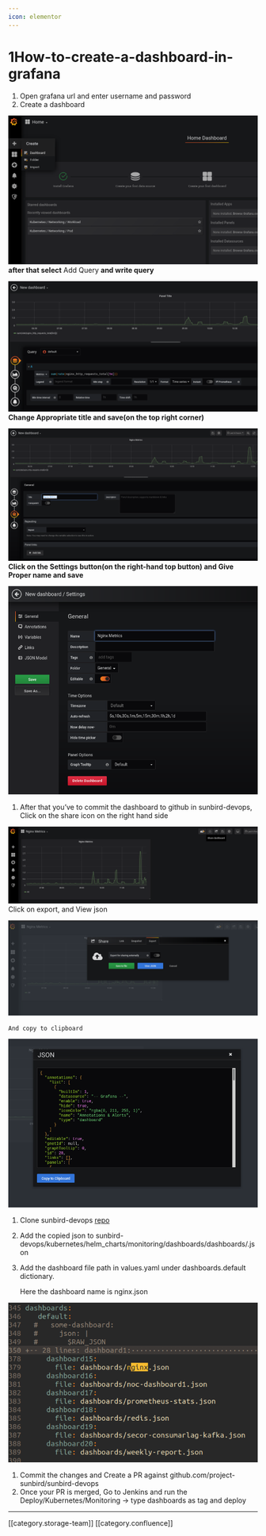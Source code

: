 ```yaml
---
icon: elementor
---
```


# 1How-to-create-a-dashboard-in-grafana

1. Open grafana url and enter username and password
2. Create a dashboard

![](<../../../../../../.gitbook/assets/image-20200211-063601 (1).png>) **after that select** Add Query **and write query**

![](<../../../../../../.gitbook/assets/image-20200211-063832 (1).png>) **Change Appropriate title and save(on the top right corner)**

![](<../../../../../../.gitbook/assets/image-20200211-064030 (1).png>) **Click on the Settings button(on the right-hand top button) and Give Proper name and save**

![](<../../../../../../.gitbook/assets/image-20200211-064341 (1).png>)

1. After that you’ve to commit the dashboard to github in sunbird-devops, Click on the share icon on the right hand side

![](<../../../../../../.gitbook/assets/image-20200211-064807 (1).png>)Click on export, and View json

![](<../../../../../../.gitbook/assets/image-20200211-064900 (1).png>)

```
And copy to clipboard

```

![](<../../../../../../.gitbook/assets/image-20200211-064937 (1).png>)

1. Clone sunbird-devops [repo](https://github.com/project-sunbird/sunbird-devops)
2. Add the copied json to sunbird-devops/kubernetes/helm\_charts/monitoring/dashboards/dashboards/.json
3.  Add the dashboard file path in values.yaml under dashboards.default dictionary.

    Here the dashboard name is nginx.json

![](<../../../../../../.gitbook/assets/image-20200211-070852 (1).png>)

1. Commit the changes and Create a PR against github.com/project-sunbird/sunbird-devops
2. Once your PR is merged, Go to Jenkins and run the Deploy/Kubernetes/Monitoring → type dashboards as tag and deploy

***

\[\[category.storage-team]] \[\[category.confluence]]
